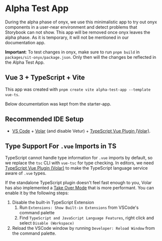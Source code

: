 # Alpha Test App

During the alpha phase of onyx, we use this minimalistic app to try out onyx components in a user-near environment and detect problems that Storybook can not show.
This app will be removed once onyx leaves the alpha phase. As it is temporary, it will not be mentioned in our documentation app.

**Important**: To test changes in onyx, make sure to run `pnpm build` in `packages/sit-onyx/package.json`. Only then will the changes be reflected in the Alpha Test App.

## Vue 3 + TypeScript + Vite

This app was created with `pnpm create vite alpha-test-app --template vue-ts`.

Below documentation was kept from the starter-app.

## Recommended IDE Setup

- [VS Code](https://code.visualstudio.com/) + [Volar](https://marketplace.visualstudio.com/items?itemName=Vue.volar) (and disable Vetur) + [TypeScript Vue Plugin (Volar)](https://marketplace.visualstudio.com/items?itemName=Vue.vscode-typescript-vue-plugin).

## Type Support For `.vue` Imports in TS

TypeScript cannot handle type information for `.vue` imports by default, so we replace the `tsc` CLI with `vue-tsc` for type checking. In editors, we need [TypeScript Vue Plugin (Volar)](https://marketplace.visualstudio.com/items?itemName=Vue.vscode-typescript-vue-plugin) to make the TypeScript language service aware of `.vue` types.

If the standalone TypeScript plugin doesn't feel fast enough to you, Volar has also implemented a [Take Over Mode](https://github.com/johnsoncodehk/volar/discussions/471#discussioncomment-1361669) that is more performant. You can enable it by the following steps:

1. Disable the built-in TypeScript Extension
   1. Run `Extensions: Show Built-in Extensions` from VSCode's command palette
   2. Find `TypeScript and JavaScript Language Features`, right click and select `Disable (Workspace)`
2. Reload the VSCode window by running `Developer: Reload Window` from the command palette.
